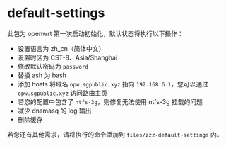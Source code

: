 # default-settings

此包为 openwrt 第一次启动初始化，默认状态将执行以下操作：

+ 设置语言为 zh_cn（简体中文）
+ 设置时区为 CST-8、Asia/Shanghai
+ 修改默认密码为 `password`
+ 替换 ash 为 bash
+ 添加 hosts 将域名 `opw.sgpublic.xyz` 指向 `192.168.6.1`，您可以通过 `opw.sgpublic.xyz` 访问路由主页
+ 若您的配置中包含了 `ntfs-3g`，则修复无法使用 ntfs-3g 挂载的问题
+ 减少 dnsmasq 的 log 输出
+ 删除缓存

若您还有其他需求，请将执行的命令添加到 `files/zzz-default-settings` 内。